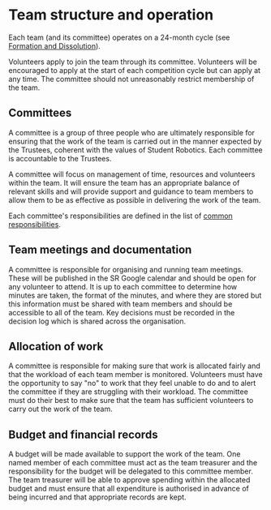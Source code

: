 # Team structure and operation

Each team (and its committee) operates on a 24-month cycle (see [Formation and Dissolution](committee-formation.md)).

Volunteers apply to join the team through its committee. Volunteers will be encouraged to apply at the start of each competition cycle but can apply at any time. The committee should not unreasonably restrict membership of the team.

## Committees

A committee is a group of three people who are ultimately responsible for ensuring that the work of the team is carried out in the manner expected by the Trustees, coherent with the values of Student Robotics. Each committee is accountable to the Trustees. 

A committee will focus on management of time, resources and volunteers within the team. It will ensure the team has an appropriate balance of relevant skills and will provide support and guidance to team members to allow them to be as effective as possible in delivering the work of the team.

Each committee's responsibilities are defined in the list of [common responsibilities](common-responsibilities.md). 

## Team meetings and documentation

A committee is responsible for organising and running team meetings. These will be published in the SR Google calendar and should be open for any volunteer to attend. It is up to each committee to determine how minutes are taken, the format of the minutes, and where they are stored but this information must be shared with team members and should be accessible to all of the team. Key decisions must be recorded in the decision log which is shared across the organisation. 

## Allocation of work

A committee is responsible for making sure that work is allocated fairly and that the workload of each team member is monitored. Volunteers must have the opportunity to say "no" to work that they feel unable to do and to alert the committee if they are struggling with their workload. The committee must do their best to make sure that the team has sufficient volunteers to carry out the work of the team. 

## Budget and financial records

A budget will be made available to support the work of the team. One named member of each committee must act as the team treasurer and the responsibility for the budget will be delegated to this committee member. The team treasurer will be able to approve spending within the allocated budget and must ensure that all expenditure is authorised in advance of being incurred and that appropriate records are kept. 
